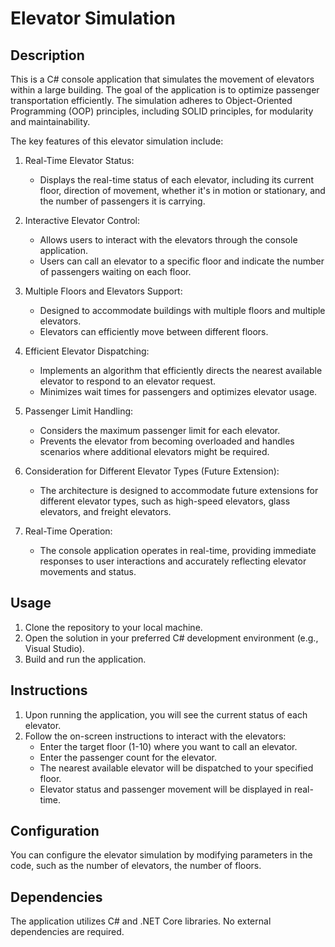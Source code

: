 # Elevator Simulation

## Description
This is a C# console application that simulates the movement of elevators within a large building. The goal of the application is to optimize passenger transportation efficiently. The simulation adheres to Object-Oriented Programming (OOP) principles, including SOLID principles, for modularity and maintainability.

The key features of this elevator simulation include:

1. Real-Time Elevator Status:
   - Displays the real-time status of each elevator, including its current floor, direction of movement, whether it's in motion or stationary, and the number of passengers it is carrying.

2. Interactive Elevator Control:
   - Allows users to interact with the elevators through the console application.
   - Users can call an elevator to a specific floor and indicate the number of passengers waiting on each floor.

3. Multiple Floors and Elevators Support:
   - Designed to accommodate buildings with multiple floors and multiple elevators.
   - Elevators can efficiently move between different floors.

4. Efficient Elevator Dispatching:
   - Implements an algorithm that efficiently directs the nearest available elevator to respond to an elevator request.
   - Minimizes wait times for passengers and optimizes elevator usage.

5. Passenger Limit Handling:
   - Considers the maximum passenger limit for each elevator.
   - Prevents the elevator from becoming overloaded and handles scenarios where additional elevators might be required.

6. Consideration for Different Elevator Types (Future Extension):
   - The architecture is designed to accommodate future extensions for different elevator types, such as high-speed elevators, glass elevators, and freight elevators.

7. Real-Time Operation:
   - The console application operates in real-time, providing immediate responses to user interactions and accurately reflecting elevator movements and status.

## Usage
1. Clone the repository to your local machine.
2. Open the solution in your preferred C# development environment (e.g., Visual Studio).
3. Build and run the application.

## Instructions
1. Upon running the application, you will see the current status of each elevator.
2. Follow the on-screen instructions to interact with the elevators:
   - Enter the target floor (1-10) where you want to call an elevator.
   - Enter the passenger count for the elevator. 
   - The nearest available elevator will be dispatched to your specified floor.
   - Elevator status and passenger movement will be displayed in real-time.

## Configuration
You can configure the elevator simulation by modifying parameters in the code, such as the number of elevators, the number of floors.

## Dependencies
The application utilizes C# and .NET Core libraries. No external dependencies are required. 
